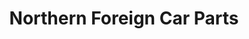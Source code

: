 ---
title: "Northern Foreign Car Parts"
url: /nashua/northern-foreign-car-parts/
shop: car repair
---